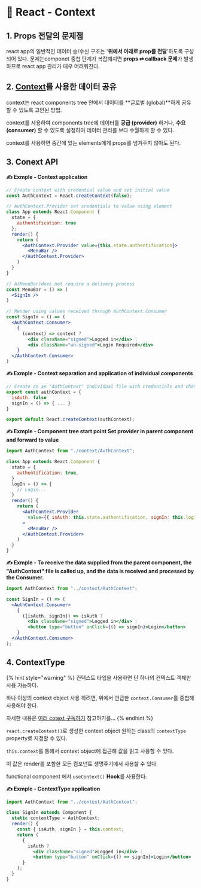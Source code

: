 # 📄 React - Context

## 1. Props 전달의 문제점

 react app의 일반적인 데이터 송/수신 구조는 '**위에서 아래로 prop를 전달**'하도록 구성되어 있다. 문제는componet 중첩 단계가 복잡해지면 **props ⇌ callback 문제**가 발생하므로 react app 관리가 매우 어려워진다.

## 2.  [Context](https://ko.reactjs.org/docs/context.html)를 사용한 데이터 공유

 context는 react components tree 안에서 데이터를 **글로벌 \(global\)**하게 공유할 수 있도록 고안된 방법.

context를 사용하여 components tree에 데이터를 **공급 \(provider\)** 하거나, **수요\(consumer\)** 할 수 있도록 설정하여 데이터 관리를 보다 수월하게 할 수 있다.

 context를 사용하면 중간에 있는 elements에게 props를 넘겨주지 않아도 된다.

## 3. Conext API

 **✍ Exmple - Context application**

```jsx
// Create context with credential value and set initial value
const AuthContext = React.createContext(false);

// AuthContext.Provider set credentials to value using element
class App extends React.Component {
  state = {
    authentification: true
  };
  render() {
    return (
      <AuthContext.Provider value={this.state.authentification}>
        <MenuBar />
      </AuthContext.Provider>
    )
  }
}

// A(MenuBar)does not require a delivery process
const MenuBar = () => (
  <SignIn />
)

// Render using values received through AuthContext.Consumer
const SignIn = () => (
  <AuthContext.Consumer>
    {
      (context) => context ? 
        <div className="signed">Logged in</div> : 
        <div className="un-signed">Login Required</div>
    }
  </AuthContext.Consumer>
)
```

  
 **✍ Exmple - Context separation and application of individual components**

```jsx
// Create as an "AuthContext" individual file with credentials and change methods
export const authContext = {
  isAuth: false
  signIn = () => { ... }
}

export default React.createContext(authContext);
```

 **✍ Exmple - Component tree start point Set provider in parent component and forward to value**

```jsx
import AuthContext from "./context/AuthContext";

class App extends React.Component {
  state = {
    authentification: true,
  }
  logIn = () => {
    // Login... 
  }
  render() {
    return (
      <AuthContext.Provider 
        value={{ isAuth: this.state.authentification, signIn: this.logIn }}
      >
        <MenuBar />
      </AuthContext.Provider>
    )
  }
}
```

**✍ Exmple - To receive the data supplied from the parent component, the "AuthContext" file is called up, and the data is received and processed by the Consumer.**

```jsx
import AuthContext from "../context/AuthContext";

const SignIn = () => (
  <AuthContext.Consumer>
    {
      ({isAuth, signIn}) => isAuth ? 
        <div className="signed">Logged in</div> : 
        <button type="button" onClick={() => signIn}>Login</button>
    }
  </AuthContext.Consumer>
);
```

## **4. ContextType** 

{% hint style="warning" %}
 컨텍스트 타입을 사용하면 단 하나의 컨텍스트 객체만 사용 가능하다. 

하나 이상의 context object 사용 하려면, 위에서 언급한 `context.Consumer`를 중첩해 사용해야 한다.  

자세한 내용은 [여러 cotext 구독하기](https://ko.reactjs.org/docs/context.html#consuming-multiple-contexts) 참고하기를...
{% endhint %}

`react.createContext()`로 생성한 context object 원하는 class의 `contextType` property로 지정할 수 있다.

`this.context`를 통해서 context object에 접근해 값을 읽고 사용할 수 있다.

이 값은 render를 포함한 모든 컴포넌트 생명주기에서 사용할 수 있다.

functional component  에서 `useContext()` **Hook**를 사용한다.

 **✍ Exmple - ContextType  application**

```jsx
import AuthContext from "../context/AuthContext";

class SignIn extends Component {
  static contextType = AuthContext;
  render() {
    const { isAuth, signIn } = this.context;
    return (
      {
        isAuth ? 
          <div className="signed">Logged in</div> : 
          <button type="button" onClick={() => signIn}>Login</button>
      }
    );
  }
}
```







